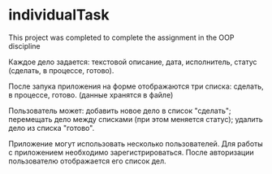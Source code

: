 # individualTask
This project was completed to complete the assignment in the OOP discipline

Каждое дело задается:
текстовой описание, дата, исполнитель, статус (сделать, в процессе, готово).

После запука приложения на форме отображаются три списка: 
сделать,
в процессе,
готово.
(данные хранятся в файле)

Пользователь может:
добавить новое дело в список "сделать";
перемещать дело между списками (при этом меняется статус);
удалить дело из списка "готово".

Приложение могут использовать несколько пользователей. Для работы с приложением необходимо зарегистрироваться. После авторизации пользователю отображается его список дел.
